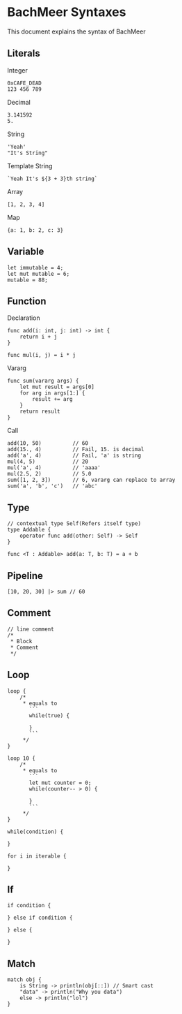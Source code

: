 # BachMeer Syntaxes

This document explains the syntax of BachMeer

## Literals

Integer

```
0xCAFE_DEAD
123 456 789
```

Decimal

```
3.141592
5.
```

String

```
'Yeah'
"It's String"
```

Template String

```
`Yeah It's ${3 + 3}th string`
```

Array

```
[1, 2, 3, 4]
```

Map

```
{a: 1, b: 2, c: 3}
```

## Variable

```
let immutable = 4;
let mut mutable = 6;
mutable = 88;
```

## Function

Declaration

```
func add(i: int, j: int) -> int {
    return i + j
}

func mul(i, j) = i * j
```

Vararg
```
func sum(vararg args) {
    let mut result = args[0]
    for arg in args[1:] {
        result += arg
    }
    return result
}
```

Call

```
add(10, 50)          // 60
add(15., 4)          // Fail, 15. is decimal
add('a', 4)          // Fail, 'a' is string
mul(4, 5)            // 20
mul('a', 4)          // 'aaaa'
mul(2.5, 2)          // 5.0
sum([1, 2, 3])       // 6, vararg can replace to array
sum('a', 'b', 'c')   // 'abc'
```

## Type

```
// contextual type Self(Refers itself type)
type Addable {
    operator func add(other: Self) -> Self
}

func <T : Addable> add(a: T, b: T) = a + b
```

## Pipeline

```
[10, 20, 30] |> sum // 60
```

## Comment

```
// line comment
/*
 * Block
 * Comment
 */
```

## Loop

```
loop {
    /*
     * equals to
       ```
       while(true) {

       }
       ```
     */
}

loop 10 {
    /*
     * equals to
       ```
       let mut counter = 0;
       while(counter-- > 0) {

       }
       ```
     */
}

while(condition) {

}

for i in iterable {

}
```

## If

```
if condition {

} else if condition {

} else {

}
```

## Match

```
match obj {
    is String -> println(obj[::]) // Smart cast
    "data" -> println("Why you data")
    else -> println("lol")
}
